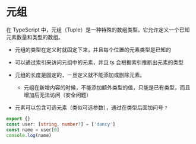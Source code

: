 # 元组

在 TypeScript 中，元组（Tuple）是一种特殊的数组类型，它允许定义一个已知元素数量和类型的数组。

- 元组的类型在定义时就固定下来，并且每个位置的元素类型是已知的
- 可以通过索引来访问元组中的元素，并且 ts 会根据索引推断出元素的类型
- 元组的长度是固定的，一旦定义就不能添加或删除元素。
  - 元组在新增内容的时候，不能添加额外类型的值，只能是已有类型，而且增加后无法访问（安全问题）

- 元素可以包含可选元素（类似可选参数），通过在类型后面加问号 `?`

```ts
export {}
const user: [string, number?] = ['dancy']
const name = user[0]
console.log(name)
```

